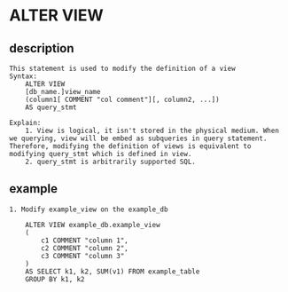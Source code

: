 <!-- 
Licensed to the Apache Software Foundation (ASF) under one
or more contributor license agreements.  See the NOTICE file
distributed with this work for additional information
regarding copyright ownership.  The ASF licenses this file
to you under the Apache License, Version 2.0 (the
"License"); you may not use this file except in compliance
with the License.  You may obtain a copy of the License at

  http://www.apache.org/licenses/LICENSE-2.0

Unless required by applicable law or agreed to in writing,
software distributed under the License is distributed on an
"AS IS" BASIS, WITHOUT WARRANTIES OR CONDITIONS OF ANY
KIND, either express or implied.  See the License for the
specific language governing permissions and limitations
under the License.
-->

# ALTER VIEW
## description
	This statement is used to modify the definition of a view
	Syntax:
		ALTER VIEW
        [db_name.]view_name
        (column1[ COMMENT "col comment"][, column2, ...])
        AS query_stmt
        
    Explain:
    	1. View is logical, it isn't stored in the physical medium. When we querying, view will be embed as subqueries in query statement. Therefore, modifying the definition of views is equivalent to modifying query_stmt which is defined in view.
    	2. query_stmt is arbitrarily supported SQL.
    	
## example

	1. Modify example_view on the example_db

		ALTER VIEW example_db.example_view
		(
			c1 COMMENT "column 1",
			c2 COMMENT "column 2",
			c3 COMMENT "column 3"
		)
		AS SELECT k1, k2, SUM(v1) FROM example_table 
		GROUP BY k1, k2